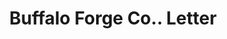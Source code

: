 ---
doi: 10.7916/D8766SDF
date_other: '1893'
date_other_textual: '1893'
form: correspondence
genre:
- Letters (correspondence)
name:
- Buffalo Forge Co.
object_in_context_url: https://biggert.cul.columbia.edu/items/view/ave_biggert_00880
subject_hierarchical_geographic:
- Buffalo, New York, United States
subject_name:
- Buffalo Forge Co.
title: Buffalo Forge Co.. Letter
sort_title: Buffalo Forge Co.. Letter
call_number: ave_biggert_00880
coordinates:
- 42.90472222222222,-78.84944444444444
pid: ave_biggert_00880
identifiers: ave_biggert_00880
thumbnail: false
permalink: /biggert/ave_biggert_00880/
layout: iiif-image-page
---